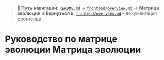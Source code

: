 > **📍 Путь навигации**: [`README.md`](../README.md) → [`frontend/overview.md`](overview.md) → **Матрица эволюции**
> **🔝 Вернуться к**: [`frontend/overview.md`](overview.md) - документация фронтенда

# Руководство по матрице эволюции **Матрица эволюции**